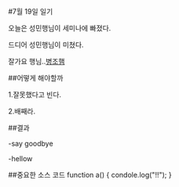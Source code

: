 #7월 19일 일기

오늘은 성민행님이 세미나에 빠졌다.

드디어 성민행님이 미쳤다.

잘가요 행님..[병조햄](a.html)

##어떻게 해야할까

1.잘못했다고 빈다.

2.배째라.

##결과

-say goodbye

-hellow 

##중요한 소스 코드
function a()
{
	condole.log("!!");
}
